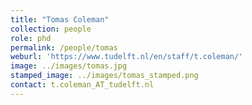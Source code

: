```yaml
---
title: "Tomas Coleman"
collection: people
role: phd
permalink: /people/tomas
weburl: 'https://www.tudelft.nl/en/staff/t.coleman/'
image: ../images/tomas.jpg
stamped_image: ../images/tomas_stamped.png
contact: t.coleman_AT_tudelft.nl
---
```


